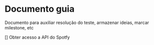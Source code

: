 # Documento guia
Documento para auxiliar resolução do teste, armazenar ideias, marcar milestone, etc

[] Obter acesso a API do Spotfy